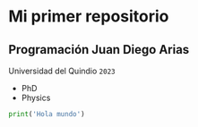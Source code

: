 # Mi primer repositorio
## Programación Juan Diego Arias
Universidad del Quindio `2023`
- PhD
- Physics
```python
print('Hola mundo')
```
